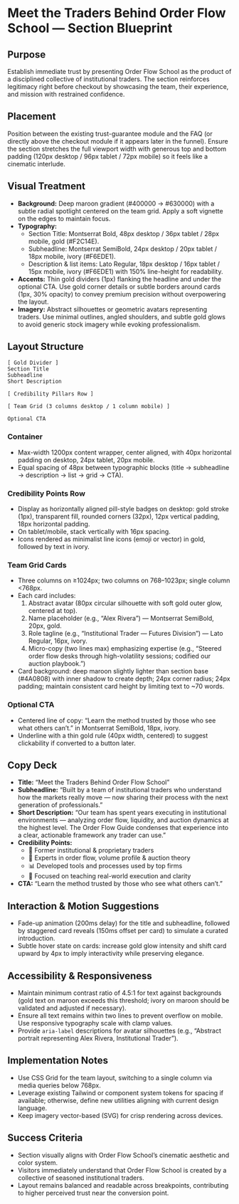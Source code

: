 # Meet the Traders Behind Order Flow School — Section Blueprint

## Purpose
Establish immediate trust by presenting Order Flow School as the product of a disciplined collective of institutional traders. The section reinforces legitimacy right before checkout by showcasing the team, their experience, and mission with restrained confidence.

## Placement
Position between the existing trust-guarantee module and the FAQ (or directly above the checkout module if it appears later in the funnel). Ensure the section stretches the full viewport width with generous top and bottom padding (120px desktop / 96px tablet / 72px mobile) so it feels like a cinematic interlude.

## Visual Treatment
- **Background:** Deep maroon gradient (#400000 → #630000) with a subtle radial spotlight centered on the team grid. Apply a soft vignette on the edges to maintain focus.
- **Typography:**
  - Section Title: Montserrat Bold, 48px desktop / 36px tablet / 28px mobile, gold (#F2C14E).
  - Subheadline: Montserrat SemiBold, 24px desktop / 20px tablet / 18px mobile, ivory (#F6EDE1).
  - Description & list items: Lato Regular, 18px desktop / 16px tablet / 15px mobile, ivory (#F6EDE1) with 150% line-height for readability.
- **Accents:** Thin gold dividers (1px) flanking the headline and under the optional CTA. Use gold corner details or subtle borders around cards (1px, 30% opacity) to convey premium precision without overpowering the layout.
- **Imagery:** Abstract silhouettes or geometric avatars representing traders. Use minimal outlines, angled shoulders, and subtle gold glows to avoid generic stock imagery while evoking professionalism.

## Layout Structure
```
[ Gold Divider ]
Section Title
Subheadline
Short Description

[ Credibility Pillars Row ]

[ Team Grid (3 columns desktop / 1 column mobile) ]

Optional CTA
```

### Container
- Max-width 1200px content wrapper, center aligned, with 40px horizontal padding on desktop, 24px tablet, 20px mobile.
- Equal spacing of 48px between typographic blocks (title → subheadline → description → list → grid → CTA).

### Credibility Points Row
- Display as horizontally aligned pill-style badges on desktop: gold stroke (1px), transparent fill, rounded corners (32px), 12px vertical padding, 18px horizontal padding.
- On tablet/mobile, stack vertically with 16px spacing.
- Icons rendered as minimalist line icons (emoji or vector) in gold, followed by text in ivory.

### Team Grid Cards
- Three columns on ≥1024px; two columns on 768–1023px; single column <768px.
- Each card includes:
  1. Abstract avatar (80px circular silhouette with soft gold outer glow, centered at top).
  2. Name placeholder (e.g., “Alex Rivera”) — Montserrat SemiBold, 20px, gold.
  3. Role tagline (e.g., “Institutional Trader — Futures Division”) — Lato Regular, 16px, ivory.
  4. Micro-copy (two lines max) emphasizing expertise (e.g., “Steered order flow desks through high-volatility sessions; codified our auction playbook.”)
- Card background: deep maroon slightly lighter than section base (#4A0808) with inner shadow to create depth; 24px corner radius; 24px padding; maintain consistent card height by limiting text to ~70 words.

### Optional CTA
- Centered line of copy: “Learn the method trusted by those who see what others can’t.” in Montserrat SemiBold, 18px, ivory.
- Underline with a thin gold rule (40px width, centered) to suggest clickability if converted to a button later.

## Copy Deck
- **Title:** “Meet the Traders Behind Order Flow School”
- **Subheadline:** “Built by a team of institutional traders who understand how the markets really move — now sharing their process with the next generation of professionals.”
- **Short Description:** “Our team has spent years executing in institutional environments — analyzing order flow, liquidity, and auction dynamics at the highest level. The Order Flow Guide condenses that experience into a clear, actionable framework any trader can use.”
- **Credibility Points:**
  - 💼 Former institutional & proprietary traders
  - 🧠 Experts in order flow, volume profile & auction theory
  - 📊 Developed tools and processes used by top firms
  - 🎯 Focused on teaching real-world execution and clarity
- **CTA:** “Learn the method trusted by those who see what others can’t.”

## Interaction & Motion Suggestions
- Fade-up animation (200ms delay) for the title and subheadline, followed by staggered card reveals (150ms offset per card) to simulate a curated introduction.
- Subtle hover state on cards: increase gold glow intensity and shift card upward by 4px to imply interactivity while preserving elegance.

## Accessibility & Responsiveness
- Maintain minimum contrast ratio of 4.5:1 for text against backgrounds (gold text on maroon exceeds this threshold; ivory on maroon should be validated and adjusted if necessary).
- Ensure all text remains within two lines to prevent overflow on mobile. Use responsive typography scale with clamp values.
- Provide `aria-label` descriptions for avatar silhouettes (e.g., “Abstract portrait representing Alex Rivera, Institutional Trader”).

## Implementation Notes
- Use CSS Grid for the team layout, switching to a single column via media queries below 768px.
- Leverage existing Tailwind or component system tokens for spacing if available; otherwise, define new utilities aligning with current design language.
- Keep imagery vector-based (SVG) for crisp rendering across devices.

## Success Criteria
- Section visually aligns with Order Flow School’s cinematic aesthetic and color system.
- Visitors immediately understand that Order Flow School is created by a collective of seasoned institutional traders.
- Layout remains balanced and readable across breakpoints, contributing to higher perceived trust near the conversion point.
